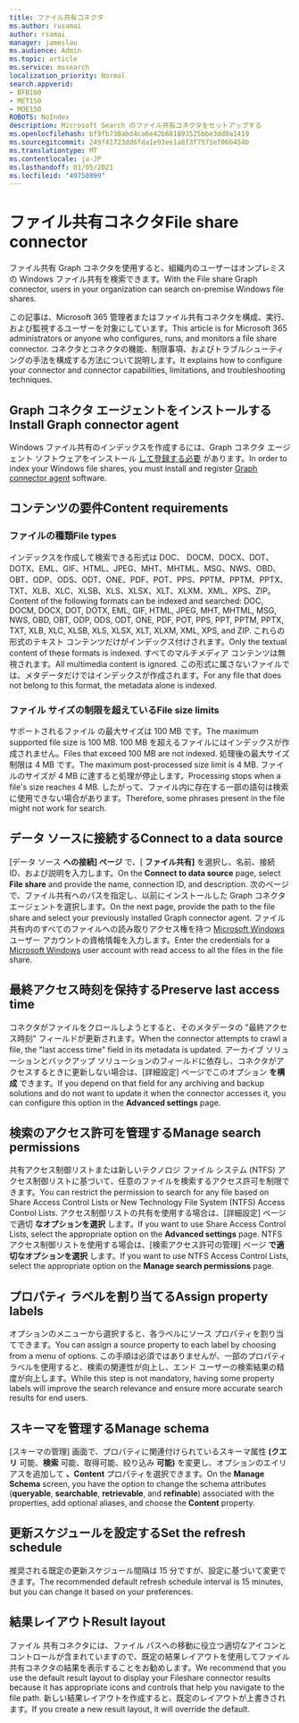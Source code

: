```yaml
---
title: ファイル共有コネクタ
ms.author: rusamai
author: rsamai
manager: jameslau
ms.audience: Admin
ms.topic: article
ms.service: mssearch
localization_priority: Normal
search.appverid:
- BFB160
- MET150
- MOE150
ROBOTS: NoIndex
description: Microsoft Search のファイル共有コネクタをセットアップする
ms.openlocfilehash: bf9fb730abd4ca6e42b681893525bbe3dd8a1419
ms.sourcegitcommit: 249f41723dd6fda1e93ee1a8f3f7571ef066454b
ms.translationtype: MT
ms.contentlocale: ja-JP
ms.lasthandoff: 01/05/2021
ms.locfileid: "49750899"
---
```

# <a name="file-share-connector"></a><span data-ttu-id="4789b-103">ファイル共有コネクタ</span><span class="sxs-lookup"><span data-stu-id="4789b-103">File share connector</span></span>

<span data-ttu-id="4789b-104">ファイル共有 Graph コネクタを使用すると、組織内のユーザーはオンプレミスの Windows ファイル共有を検索できます。</span><span class="sxs-lookup"><span data-stu-id="4789b-104">With the File share Graph connector, users in your organization can search on-premise Windows file shares.</span></span>

<span data-ttu-id="4789b-105">この記事は、Microsoft 365 管理者またはファイル共有コネクタを構成、実行、および監視するユーザーを対象にしています。</span><span class="sxs-lookup"><span data-stu-id="4789b-105">This article is for Microsoft 365 administrators or anyone who configures, runs, and monitors a file share connector.</span></span> <span data-ttu-id="4789b-106">コネクタとコネクタの機能、制限事項、およびトラブルシューティングの手法を構成する方法について説明します。</span><span class="sxs-lookup"><span data-stu-id="4789b-106">It explains how to configure your connector and connector capabilities, limitations, and troubleshooting techniques.</span></span>

## <a name="install-graph-connector-agent"></a><span data-ttu-id="4789b-107">Graph コネクタ エージェントをインストールする</span><span class="sxs-lookup"><span data-stu-id="4789b-107">Install Graph connector agent</span></span>

<span data-ttu-id="4789b-108">Windows ファイル共有のインデックスを作成するには、Graph コネクタ エージェント ソフトウェアをインストール [して登録する必要](on-prem-agent.md) があります。</span><span class="sxs-lookup"><span data-stu-id="4789b-108">In order to index your Windows file shares, you must install and register [Graph connector agent](on-prem-agent.md) software.</span></span>

## <a name="content-requirements"></a><span data-ttu-id="4789b-109">コンテンツの要件</span><span class="sxs-lookup"><span data-stu-id="4789b-109">Content requirements</span></span>

### <a name="file-types"></a><span data-ttu-id="4789b-110">ファイルの種類</span><span class="sxs-lookup"><span data-stu-id="4789b-110">File types</span></span>

<span data-ttu-id="4789b-111">インデックスを作成して検索できる形式は DOC、 DOCM、DOCX、DOT、DOTX、EML、GIF、HTML、JPEG、MHT、MHTML、MSG、NWS、OBD、OBT、ODP、ODS、ODT、ONE、PDF、POT、PPS、PPTM、PPTM、PPTX、TXT、XLB、XLC、XLSB、XLS、XLSX、XLT、XLXM、XML、XPS、ZIP。</span><span class="sxs-lookup"><span data-stu-id="4789b-111">Content of the following formats can be indexed and searched: DOC, DOCM, DOCX, DOT, DOTX, EML, GIF, HTML, JPEG, MHT, MHTML, MSG, NWS, OBD, OBT, ODP, ODS, ODT, ONE, PDF, POT, PPS, PPT, PPTM, PPTX, TXT, XLB, XLC, XLSB, XLS, XLSX, XLT, XLXM, XML, XPS, and ZIP.</span></span> <span data-ttu-id="4789b-112">これらの形式のテキスト コンテンツだけがインデックス付けされます。</span><span class="sxs-lookup"><span data-stu-id="4789b-112">Only the textual content of these formats is indexed.</span></span> <span data-ttu-id="4789b-113">すべてのマルチメディア コンテンツは無視されます。</span><span class="sxs-lookup"><span data-stu-id="4789b-113">All multimedia content is ignored.</span></span> <span data-ttu-id="4789b-114">この形式に属さないファイルでは、メタデータだけではインデックスが作成されます。</span><span class="sxs-lookup"><span data-stu-id="4789b-114">For any file that does not belong to this format, the metadata alone is indexed.</span></span>

### <a name="file-size-limits"></a><span data-ttu-id="4789b-115">ファイル サイズの制限を超えている</span><span class="sxs-lookup"><span data-stu-id="4789b-115">File size limits</span></span>

<span data-ttu-id="4789b-116">サポートされるファイル の最大サイズは 100 MB です。</span><span class="sxs-lookup"><span data-stu-id="4789b-116">The maximum supported file size is 100 MB.</span></span> <span data-ttu-id="4789b-117">100 MB を超えるファイルにはインデックスが作成されません。</span><span class="sxs-lookup"><span data-stu-id="4789b-117">Files that exceed 100 MB are not indexed.</span></span> <span data-ttu-id="4789b-118">処理後の最大サイズ制限は 4 MB です。</span><span class="sxs-lookup"><span data-stu-id="4789b-118">The maximum post-processed size limit is 4 MB.</span></span> <span data-ttu-id="4789b-119">ファイルのサイズが 4 MB に達すると処理が停止します。</span><span class="sxs-lookup"><span data-stu-id="4789b-119">Processing stops when a file's size reaches 4 MB.</span></span> <span data-ttu-id="4789b-120">したがって、ファイル内に存在する一部の語句は検索に使用できない場合があります。</span><span class="sxs-lookup"><span data-stu-id="4789b-120">Therefore, some phrases present in the file might not work for search.</span></span>

## <a name="connect-to-a-data-source"></a><span data-ttu-id="4789b-121">データ ソースに接続する</span><span class="sxs-lookup"><span data-stu-id="4789b-121">Connect to a data source</span></span>

<span data-ttu-id="4789b-122">[データ ソース **への接続] ページ** で、[ **ファイル共有]** を選択し、名前、接続 ID、および説明を入力します。</span><span class="sxs-lookup"><span data-stu-id="4789b-122">On the **Connect to data source** page, select **File share** and provide the name, connection ID, and description.</span></span> <span data-ttu-id="4789b-123">次のページで、ファイル共有へのパスを指定し、以前にインストールした Graph コネクタ エージェントを選択します。</span><span class="sxs-lookup"><span data-stu-id="4789b-123">On the next page, provide the path to the file share and select your previously installed Graph connector agent.</span></span> <span data-ttu-id="4789b-124">ファイル共有内のすべてのファイルへの読み取りアクセス権を持つ [Microsoft Windows](https://microsoft.com/windows) ユーザー アカウントの資格情報を入力します。</span><span class="sxs-lookup"><span data-stu-id="4789b-124">Enter the credentials for a [Microsoft Windows](https://microsoft.com/windows) user account with read access to all the files in the file share.</span></span>

## <a name="preserve-last-access-time"></a><span data-ttu-id="4789b-125">最終アクセス時刻を保持する</span><span class="sxs-lookup"><span data-stu-id="4789b-125">Preserve last access time</span></span>

<span data-ttu-id="4789b-126">コネクタがファイルをクロールしようとすると、そのメタデータの "最終アクセス時刻" フィールドが更新されます。</span><span class="sxs-lookup"><span data-stu-id="4789b-126">When the connector attempts to crawl a file, the "last access time" field in its metadata is updated.</span></span> <span data-ttu-id="4789b-127">アーカイブ ソリューションとバックアップ ソリューションのフィールドに依存し、コネクタがアクセスするときに更新しない場合は、[詳細設定] ページでこのオプション **を構成** できます。</span><span class="sxs-lookup"><span data-stu-id="4789b-127">If you depend on that field for any archiving and backup solutions and do not want to update it when the connector accesses it, you can configure this option in the **Advanced settings** page.</span></span>

## <a name="manage-search-permissions"></a><span data-ttu-id="4789b-128">検索のアクセス許可を管理する</span><span class="sxs-lookup"><span data-stu-id="4789b-128">Manage search permissions</span></span>

<span data-ttu-id="4789b-129">共有アクセス制御リストまたは新しいテクノロジ ファイル システム (NTFS) アクセス制御リストに基づいて、任意のファイルを検索するアクセス許可を制限できます。</span><span class="sxs-lookup"><span data-stu-id="4789b-129">You can restrict the permission to search for any file based on Share Access Control Lists or New Technology File System (NTFS) Access Control Lists.</span></span> <span data-ttu-id="4789b-130">アクセス制御リストの共有を使用する場合は、[詳細設定] ページで適切 **なオプションを選択** します。</span><span class="sxs-lookup"><span data-stu-id="4789b-130">If you want to use Share Access Control Lists, select the appropriate option on the **Advanced settings** page.</span></span> <span data-ttu-id="4789b-131">NTFS アクセス制御リストを使用する場合は、[検索アクセス許可の管理] ページ **で適切なオプションを選択** します。</span><span class="sxs-lookup"><span data-stu-id="4789b-131">If you want to use NTFS Access Control Lists, select the appropriate option on the **Manage search permissions** page.</span></span>

## <a name="assign-property-labels"></a><span data-ttu-id="4789b-132">プロパティ ラベルを割り当てる</span><span class="sxs-lookup"><span data-stu-id="4789b-132">Assign property labels</span></span>

<span data-ttu-id="4789b-133">オプションのメニューから選択すると、各ラベルにソース プロパティを割り当てできます。</span><span class="sxs-lookup"><span data-stu-id="4789b-133">You can assign a source property to each label by choosing from a menu of options.</span></span> <span data-ttu-id="4789b-134">この手順は必須ではありませんが、一部のプロパティ ラベルを使用すると、検索の関連性が向上し、エンド ユーザーの検索結果の精度が向上します。</span><span class="sxs-lookup"><span data-stu-id="4789b-134">While this step is not mandatory, having some property labels will improve the search relevance and ensure more accurate search results for end users.</span></span>

## <a name="manage-schema"></a><span data-ttu-id="4789b-135">スキーマを管理する</span><span class="sxs-lookup"><span data-stu-id="4789b-135">Manage schema</span></span>

<span data-ttu-id="4789b-136">[スキーマの管理] 画面で、プロパティに関連付けられているスキーマ属性 **(クエリ** 可能、**検索** 可能、取得可能、絞り込み **可能)** を変更し、オプションのエイリアスを追加して **、Content** プロパティを選択できます。</span><span class="sxs-lookup"><span data-stu-id="4789b-136">On the **Manage Schema** screen, you have the option to change the schema attributes (**queryable**, **searchable**, **retrievable**, and **refinable**) associated with the properties, add optional aliases, and choose the **Content** property.</span></span>

## <a name="set-the-refresh-schedule"></a><span data-ttu-id="4789b-137">更新スケジュールを設定する</span><span class="sxs-lookup"><span data-stu-id="4789b-137">Set the refresh schedule</span></span>

<span data-ttu-id="4789b-138">推奨される既定の更新スケジュール間隔は 15 分ですが、設定に基づいて変更できます。</span><span class="sxs-lookup"><span data-stu-id="4789b-138">The recommended default refresh schedule interval is 15 minutes, but you can change it based on your preferences.</span></span>

## <a name="result-layout"></a><span data-ttu-id="4789b-139">結果レイアウト</span><span class="sxs-lookup"><span data-stu-id="4789b-139">Result layout</span></span>

<span data-ttu-id="4789b-140">ファイル 共有コネクタには、ファイル パスへの移動に役立つ適切なアイコンとコントロールが含まれていますので、既定の結果レイアウトを使用してファイル共有コネクタの結果を表示することをお勧めします。</span><span class="sxs-lookup"><span data-stu-id="4789b-140">We recommend that you use the default result layout to display your Fileshare connector results because it has appropriate icons and controls that help you navigate to the file path.</span></span> <span data-ttu-id="4789b-141">新しい結果レイアウトを作成すると、既定のレイアウトが上書きされます。</span><span class="sxs-lookup"><span data-stu-id="4789b-141">If you create a new result layout, it will override the default.</span></span>
